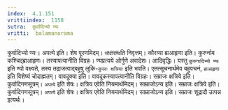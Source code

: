 ```yaml
---
index:  4.1.151
vrittiindex:  1158
sutra:  कुर्वादिभ्यो ण्यः
vritti:  balamanorama 
---
```


कुर्वादिभ्यो ण्यः। अपत्ये इति। शेष पूरणमिदम्। `सौवीरेष्वि`ति निवृत्तम्। कौरव्या ब्राआहृणा इति। कुरुर्नाम कश्चिद्ब्राआहृणः। तस्यापत्यानीति विग्रहः। ण्यप्रत्यये ओर्गुणे अवादेशः। आदिवृद्धिः। यस्तु `कुरुनादिभ्यो ण्यः` इति ण्यो वक्ष्यते, तस्य तद्राजत्वाद्बहुषु लुकि-`कुरवः क्षत्रियाः` इति भवति। एतत्सूचनार्थमेव बहुवचनं, `ब्राआहृणा` इति विशेष्यं चोदाह्मतम्। वावदूक्या इति। वावदूकस्यापत्यानीति विग्रहः। सम्राजः क्षत्रिये इति। कुर्वादिगणसूत्रम्। `अपत्ये` इति शेषः। क्षत्रिय एवेति नियमार्थमिदम्। साम्राजोऽन्य इति। सम्राजः क्षत्रिये इति। कुर्वादिगणसूत्रम्। `अपत्ये` इति शेषः। क्षत्रिय एवेति नियमार्थमिदम्। साम्राजोऽन्य इति। सम्राजः शूद्रादौ उत्पन्न इत्यर्थः। 

